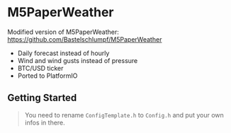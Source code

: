 # M5PaperWeather

Modified version of M5PaperWeather: https://github.com/Bastelschlumpf/M5PaperWeather

* Daily forecast instead of hourly
* Wind and wind gusts instead of pressure
* BTC/USD ticker
* Ported to PlatformIO

## Getting Started
> You need to rename `ConfigTemplate.h` to `Config.h` and put your own infos in there.
